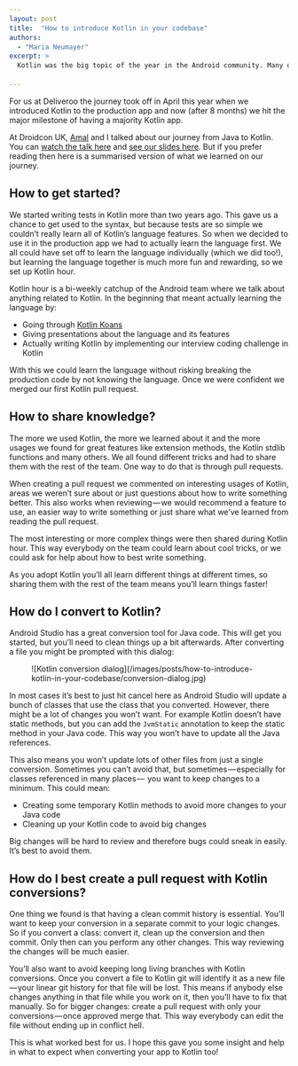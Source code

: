 ```yaml
---
layout: post
title:  "How to introduce Kotlin in your codebase"
authors:
  - "Maria Neumayer"
excerpt: >
  Kotlin was the big topic of the year in the Android community. Many of us are talking about it or have started using it. In this blog post I will share a few tips and tricks we've learned while converting our application to Kotlin.

---
```


For us at Deliveroo the journey took off in April this year when we introduced Kotlin to the production app and now (after 8 months) we hit the major milestone of having a majority Kotlin app.

At Droidcon UK, [Amal](https://twitter.com/K4KYA) and I talked about our journey from Java to Kotlin. You can [watch the talk here](https://skillsmatter.com/skillscasts/10533-travelling-across-asia-our-journey-from-java-to-kotlin) and [see our slides here](https://speakerdeck.com/marianeum/travelling-across-asia-our-journey-from-java-to-kotlin). But if you prefer reading then here is a summarised version of what we learned on our journey.

## How to get started?

We started writing tests in Kotlin more than two years ago. This gave us a chance to get used to the syntax, but because tests are so simple we couldn’t really learn all of Kotlin’s language features. So when we decided to use it in the production app we had to actually learn the language first. We all could have set off to learn the language individually (which we did too!), but learning the language together is much more fun and rewarding, so we set up Kotlin hour.

Kotlin hour is a bi-weekly catchup of the Android team where we talk about anything related to Kotlin. In the beginning that meant actually learning the language by:

 - Going through [Kotlin Koans](https://kotlinlang.org/docs/tutorials/koans.html)
 - Giving presentations about the language and its features
 - Actually writing Kotlin by implementing our interview coding challenge in Kotlin

With this we could learn the language without risking breaking the production code by not knowing the language. Once we were confident we merged our first Kotlin pull request.

## How to share knowledge?

The more we used Kotlin, the more we learned about it and the more usages we found for great features like extension methods, the Kotlin stdlib functions and many others. We all found different tricks and had to share them with the rest of the team. One way to do that is through pull requests.

When creating a pull request we commented on interesting usages of Kotlin, areas we weren’t sure about or just questions about how to write something better. This also works when reviewing — we would recommend a feature to use, an easier way to write something or just share what we’ve learned from reading the pull request.

The most interesting or more complex things were then shared during Kotlin hour. This way everybody on the team could learn about cool tricks, or we could ask for help about how to best write something.

As you adopt Kotlin you’ll all learn different things at different times, so sharing them with the rest of the team means you’ll learn things faster!

## How do I convert to Kotlin?

Android Studio has a great conversion tool for Java code. This will get you started, but you’ll need to clean things up a bit afterwards. After converting a file you might be prompted with this dialog:

<figure class="small">
![Kotlin conversion dialog](/images/posts/how-to-introduce-kotlin-in-your-codebase/conversion-dialog.jpg)
</figure>

In most cases it’s best to just hit cancel here as Android Studio will update a bunch of classes that use the class that you converted. However, there might be a lot of changes you won’t want. For example Kotlin doesn’t have static methods, but you can add the `JvmStatic` annotation to keep the static method in your Java code. This way you won’t have to update all the Java references.

This also means you won’t update lots of other files from just a single conversion. Sometimes you can’t avoid that, but sometimes — especially for classes referenced in many places —  you want to keep changes to a minimum. This could mean:

- Creating some temporary Kotlin methods to avoid more changes to your Java code     
- Cleaning up your Kotlin code to avoid big changes

Big changes will be hard to review and therefore bugs could sneak in easily. It’s best to avoid them.

## How do I best create a pull request with Kotlin conversions?

One thing we found is that having a clean commit history is essential. You’ll want to keep your conversion in a separate commit to your logic changes. So if you convert a class: convert it, clean up the conversion and then commit. Only then can you perform any other changes. This way reviewing the changes will be much easier.

You’ll also want to avoid keeping long living branches with Kotlin conversions. Once you convert a file to Kotlin git will identify it as a new file — your linear git history for that file will be lost. This means if anybody else changes anything in that file while you work on it, then you’ll have to fix that manually. So for bigger changes: create a pull request with only your conversions — once approved merge that. This way everybody can edit the file without ending up in conflict hell.


This is what worked best for us. I hope this gave you some insight and help in what to expect when converting your app to Kotlin too!
